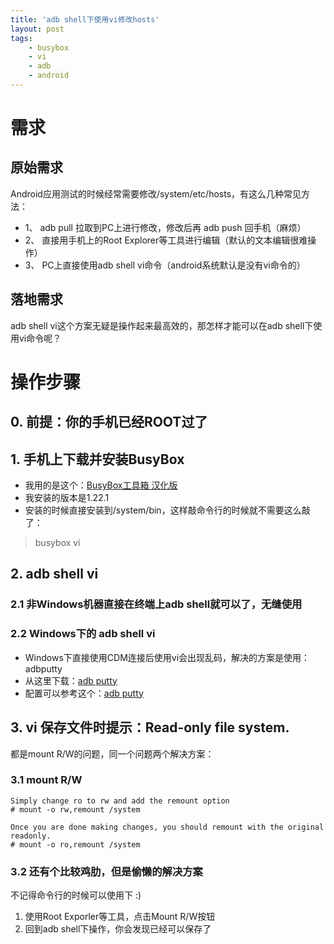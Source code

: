 ```yaml
---
title: 'adb shell下使用vi修改hosts'
layout: post
tags:
    - busybox
    - vi
    - adb
    - android
---
```


# 需求
## 原始需求
Android应用测试的时候经常需要修改/system/etc/hosts，有这么几种常见方法：  

* 1、 adb pull 拉取到PC上进行修改，修改后再 adb push 回手机（麻烦）
* 2、 直接用手机上的Root Explorer等工具进行编辑（默认的文本编辑很难操作）
* 3、 PC上直接使用adb shell vi命令（android系统默认是没有vi命令的）

## 落地需求
adb shell vi这个方案无疑是操作起来最高效的，那怎样才能可以在adb shell下使用vi命令呢？

# 操作步骤
## 0. 前提：你的手机已经ROOT过了
## 1. 手机上下载并安装BusyBox
* 我用的是这个：[BusyBox工具箱 汉化版](http://www.wandoujia.com/apps/stericson.busybox.donate)
* 我安装的版本是1.22.1
* 安装的时候直接安装到/system/bin，这样敲命令行的时候就不需要这么敲了：
> busybox vi

## 2. adb shell vi
### 2.1 非Windows机器直接在终端上adb shell就可以了，无缝使用
### 2.2 Windows下的 adb shell vi
* Windows下直接使用CDM连接后使用vi会出现乱码，解决的方案是使用：adbputty
* 从这里下载：[adb putty](https://github.com/sztupy/adbputty/downloads)
* 配置可以参考这个：[adb putty](http://yesokay.herokuapp.com/2012-07-31-adbputty.html)

## 3. vi 保存文件时提示：Read-only file system.
都是mount R/W的问题，同一个问题两个解决方案：
### 3.1 mount R/W
```
Simply change ro to rw and add the remount option
# mount -o rw,remount /system

Once you are done making changes, you should remount with the original readonly.
# mount -o ro,remount /system
```

### 3.2 还有个比较鸡肋，但是偷懒的解决方案
不记得命令行的时候可以使用下 :)

1. 使用Root Exporler等工具，点击Mount R/W按钮
2. 回到adb shell下操作，你会发现已经可以保存了